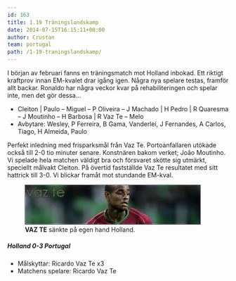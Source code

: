 ```yaml
---
id: 163
title: 1.19 Träningslandskamp
date: 2014-07-15T16:15:11+00:00
author: Crustan
team: portugal
path: /1-19-traningslandskamp/
---
```


I början av februari fanns en träningsmatch mot Holland inbokad. Ett riktigt kraftprov innan EM-kvalet drar igång igen. Några nya spelare testas, framför allt backar. Ronaldo har några veckor kvar på rehabiliteringen och spelar inte, men det gör dessa...

- Cleiton | Paulo – Miguel – P Oliveira – J Machado | H Pedro | R Quaresma – J Moutinho – H Barbosa | R Vaz Te – Melo
- Avbytare: Wesley, P Ferreira, B Gama, Vanderlei, J Fernandes, A Carlos, Tiago, H Almeida, Paulo

Perfekt inledning med frisparksmål från Vaz Te. Portoanfallaren utökade också till 2-0 tio minuter senare. Konstnären bakom verket; João Moutinho. Vi spelade hela matchen väldigt bra och försvaret skötte sig utmärkt, speciellt målvakt Cleiton. På övertid fastställde Vaz Te resultatet med sitt hattrick till 3-0. Vi blickar framåt mot stundande EM-kval.

<figure>
  <img src="../images/vazte.png" alt="vaz te"  />
  <figcaption><strong>VAZ TE</strong> sänkte på egen hand Holland.</figcaption>
</figure>

##### Holland 0-3 Portugal

- Målskyttar: Ricardo Vaz Te x3
- Matchens spelare: Ricardo Vaz Te
